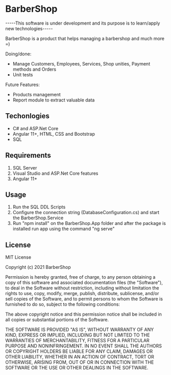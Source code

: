 # BarberShop

-----This software is under development and its purpose is to learn/apply new technologies-----

BarberShop is a product that helps managing a barbershop and much more =)

Doing/done:
- Manage Customers, Employees, Services, Shop unities, Payment methods and Orders
- Unit tests

Future Features:
- Products management
- Report module to extract valuable data


## Techonlogies

- C# and ASP.Net Core
- Angular 11+, HTML, CSS and Bootstrap
- SQL

## Requirements

1. SQL Server
2. Visual Studio and ASP.Net Core features
3. Angular 11+

## Usage

1. Run the SQL DDL Scripts
2. Configure the connection string (DatabaseConfiguration.cs) and start the BarberShop.Service
3. Run "npm install" on the BarberShop.App folder and after the package is installed run app using the command "ng serve"


## License
MIT License

Copyright (c) 2021 BarberShop

Permission is hereby granted, free of charge, to any person obtaining a copy
of this software and associated documentation files (the "Software"), to deal
in the Software without restriction, including without limitation the rights
to use, copy, modify, merge, publish, distribute, sublicense, and/or sell
copies of the Software, and to permit persons to whom the Software is
furnished to do so, subject to the following conditions:

The above copyright notice and this permission notice shall be included in all
copies or substantial portions of the Software.

THE SOFTWARE IS PROVIDED "AS IS", WITHOUT WARRANTY OF ANY KIND, EXPRESS OR
IMPLIED, INCLUDING BUT NOT LIMITED TO THE WARRANTIES OF MERCHANTABILITY,
FITNESS FOR A PARTICULAR PURPOSE AND NONINFRINGEMENT. IN NO EVENT SHALL THE
AUTHORS OR COPYRIGHT HOLDERS BE LIABLE FOR ANY CLAIM, DAMAGES OR OTHER
LIABILITY, WHETHER IN AN ACTION OF CONTRACT, TORT OR OTHERWISE, ARISING FROM,
OUT OF OR IN CONNECTION WITH THE SOFTWARE OR THE USE OR OTHER DEALINGS IN THE
SOFTWARE.

